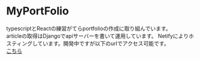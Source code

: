# MyPortFolio  
typescriptとReactの練習がてらportfolioの作成に取り組んでいます。  
articleの取得はDjangoでapiサーバーを書いて運用しています。
Netifyによりホスティングしています。開発中ですが以下のurlでアクセス可能です。  
[こちら](https://jolly-kowalevski-0eae4c.netlify.app/about)  
